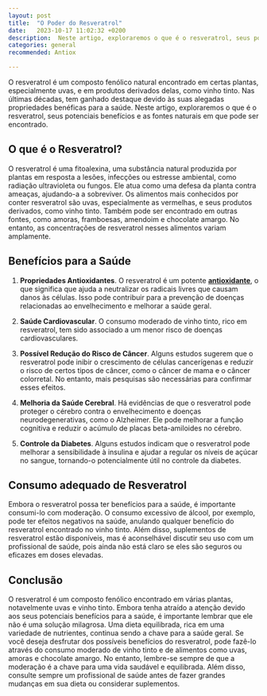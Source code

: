 ```yaml
---
layout: post
title:  "O Poder do Resveratrol"
date:   2023-10-17 11:02:32 +0200
description:  Neste artigo, exploraremos o que é o resveratrol, seus potenciais benefícios e as fontes naturais em que pode ser encontrado.
categories: general
recommended: Antiox

---
```


O resveratrol é um composto fenólico natural encontrado em certas plantas, especialmente uvas, 
e em produtos derivados delas, como vinho tinto. Nas últimas décadas, tem ganhado destaque devido 
às suas alegadas propriedades benéficas para a saúde. Neste artigo, exploraremos o que é o resveratrol, 
seus potenciais benefícios e as fontes naturais em que pode ser encontrado.

## O que é o Resveratrol?
O resveratrol é uma fitoalexina, uma substância natural produzida por plantas em resposta a lesões, infecções ou estresse ambiental, 
como radiação ultravioleta ou fungos. Ele atua como uma defesa da planta contra ameaças, ajudando-a a sobreviver.
Os alimentos mais conhecidos por conter resveratrol são uvas, especialmente as vermelhas, e seus produtos derivados, como vinho tinto. 
Também pode ser encontrado em outras fontes, como amoras, framboesas, amendoim e chocolate amargo. 
No entanto, as concentrações de resveratrol nesses alimentos variam amplamente.


## Benefícios para a Saúde
1. **Propriedades Antioxidantes**. O resveratrol é um potente **[antioxidante](/general/2023/09/26/oxidação-e-Inflamação.html)**, o que 
   significa que ajuda a neutralizar os radicais livres que causam danos às células. Isso pode contribuir para a prevenção de 
   doenças relacionadas ao envelhecimento e melhorar a saúde geral.


2. **Saúde Cardiovascular**. O consumo moderado de vinho tinto, rico em resveratrol, tem sido associado a um menor risco 
   de doenças cardiovasculares. 


3. **Possível Redução do Risco de Câncer**. Alguns estudos sugerem que o resveratrol pode inibir o crescimento de células 
   cancerígenas e reduzir o risco de certos tipos de câncer, como o câncer de mama e o câncer colorretal. 
   No entanto, mais pesquisas são necessárias para confirmar esses efeitos.


4. **Melhoria da Saúde Cerebral**. Há evidências de que o resveratrol pode proteger o cérebro contra o envelhecimento 
   e doenças neurodegenerativas, como o Alzheimer. Ele pode melhorar a função cognitiva e reduzir o acúmulo de placas 
   beta-amiloides no cérebro.


5. **Controle da Diabetes**. Alguns estudos indicam que o resveratrol pode melhorar a sensibilidade à insulina e ajudar 
   a regular os níveis de açúcar no sangue, tornando-o potencialmente útil no controle da diabetes.

## Consumo adequado de Resveratrol
Embora o resveratrol possa ter benefícios para a saúde, é importante consumi-lo com moderação. O consumo excessivo de álcool,
por exemplo, pode ter efeitos negativos na saúde, anulando qualquer benefício do resveratrol encontrado no vinho tinto. 
Além disso, suplementos de resveratrol estão disponíveis, mas é aconselhável discutir seu uso com um profissional de saúde, 
pois ainda não está claro se eles são seguros ou eficazes em doses elevadas.


## Conclusão
O resveratrol é um composto fenólico encontrado em várias plantas, notavelmente uvas e vinho tinto. Embora tenha atraído 
a atenção devido aos seus potenciais benefícios para a saúde, é importante lembrar que ele não é uma solução milagrosa. 
Uma dieta equilibrada, rica em uma variedade de nutrientes, continua sendo a chave para a saúde geral.
Se você deseja desfrutar dos possíveis benefícios do resveratrol, pode fazê-lo através do consumo moderado de vinho tinto e 
de alimentos como uvas, amoras e chocolate amargo. 
No entanto, lembre-se sempre de que a moderação é a chave para uma vida saudável e equilibrada. 
Além disso, consulte sempre um profissional de saúde antes de fazer grandes mudanças em sua 
dieta ou considerar suplementos.

